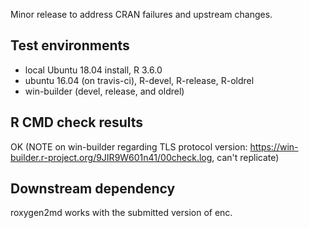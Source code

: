 Minor release to address CRAN failures and upstream changes.

## Test environments

* local Ubuntu 18.04 install, R 3.6.0
* ubuntu 16.04 (on travis-ci), R-devel, R-release, R-oldrel
* win-builder (devel, release, and oldrel)

## R CMD check results

OK (NOTE on win-builder regarding TLS protocol version: https://win-builder.r-project.org/9JIR9W601n41/00check.log, can't replicate)

## Downstream dependency

roxygen2md works with the submitted version of enc.

